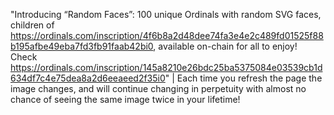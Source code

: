 "Introducing “Random Faces”: 100 unique Ordinals with random SVG faces, children of https://ordinals.com/inscription/4f6b8a2d48dee74fa3e4e2c489fd01525f88b195afbe49eba7fd3fb91faab42bi0, available on-chain for all to enjoy! Check https://ordinals.com/inscription/145a8210e26bdc25ba5375084e03539cb1d634df7c4e75dea8a2d6eeaeed2f35i0" | 
Each time you refresh the page the image changes, and will continue changing in perpetuity with almost no chance of seeing the same image twice in your lifetime!
